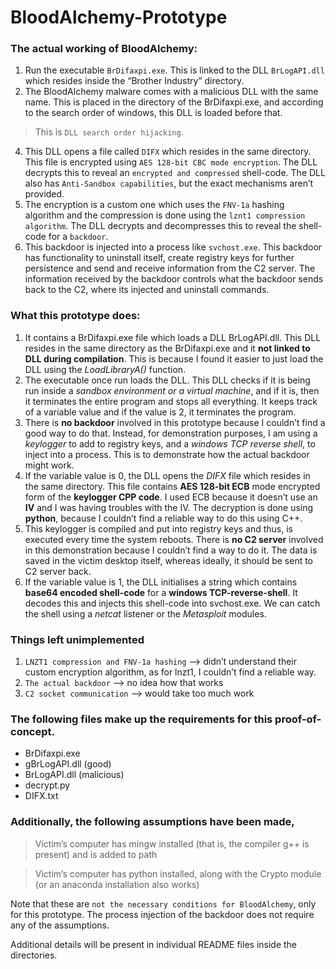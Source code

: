 # BloodAlchemy-Prototype

### The actual working of BloodAlchemy:
1.	Run the executable `BrDifaxpi.exe`. This is linked to the DLL `BrLogAPI.dll` which resides inside the “Brother Industry” directory.
2.	The BloodAlchemy malware comes with a malicious DLL with the same name. This is placed in the directory of the BrDifaxpi.exe, and according to the search order of windows, this DLL is loaded before that.
>   This is `DLL search order hijacking`.
4.	This DLL opens a file called `DIFX` which resides in the same directory. This file is encrypted using `AES 128-bit CBC mode encryption`. The DLL decrypts this to reveal an `encrypted and compressed` shell-code. The DLL also has `Anti-Sandbox capabilities`, but the exact mechanisms aren’t provided.
5.	The encryption is a custom one which uses the `FNV-1a` hashing algorithm and the compression is done using the `lznt1 compression algorithm`. The DLL decrypts and decompresses this to reveal the shell-code for a `backdoor`.
6.	This backdoor is injected into a process like `svchost.exe`. This backdoor has functionality to uninstall itself, create registry keys for further persistence and send and receive information from the C2 server. The information received by the backdoor controls what the backdoor sends back to the C2, where its injected and uninstall commands. 

### What this prototype does:
1.	It contains a BrDifaxpi.exe file which loads a DLL BrLogAPI.dll. This DLL resides in the same directory as the BrDifaxpi.exe and it **not linked to DLL during compilation**. This is because I found it easier to just load the DLL using the _LoadLibraryA()_ function.
2.	The executable once run loads the DLL. This DLL checks if it is being run inside a _sandbox environment or a virtual machine_, and if it is, then it terminates the entire program and stops all everything. It keeps track of a variable value and if the value is 2, it terminates the program.
3.	There is **no backdoor** involved in this prototype because I couldn’t find a good way to do that. Instead, for demonstration purposes, I am using a _keylogger_ to add to registry keys, and a _windows TCP reverse shell_, to inject into a process. This is to demonstrate how the actual backdoor might work.
4.	If the variable value is 0, the DLL opens the _DIFX_ file which resides in the same directory. This file contains **AES 128-bit ECB** mode encrypted form of the **keylogger CPP code**. I used ECB because it doesn’t use an **IV** and I was having troubles with the IV. The decryption is done using **python**, because I couldn’t find a reliable way to do this using C++. 
5.	This keylogger is compiled and put into registry keys and thus, is executed every time the system reboots. There is **no C2 server** involved in this demonstration because I couldn’t find a way to do it. The data is saved in the victim desktop itself, whereas ideally, it should be sent to C2 server back. 
6.	If the variable value is 1, the DLL initialises a string which contains **base64 encoded shell-code** for a **windows TCP-reverse-shell**. It decodes this and injects this shell-code into svchost.exe. We can catch the shell using a _netcat_ listener or the _Metasploit_ modules.

### Things left unimplemented
1.	`LNZT1 compression and FNV-1a hashing` --> didn’t understand their custom encryption algorithm, as for lnzt1, I couldn’t find a reliable way.
2.	`The actual backdoor` --> no idea how that works
3.	`C2 socket communication` --> would take too much work

### The following files make up the requirements for this proof-of-concept.
-   BrDifaxpi.exe
- 	gBrLogAPI.dll (good)
-   BrLogAPI.dll (malicious)
-   decrypt.py
-   DIFX.txt

### Additionally, the following assumptions have been made,

> Victim’s computer has mingw installed (that is, the compiler g++ is present) and is added to path

> Victim’s computer has python installed, along with the Crypto module (or an anaconda installation also works)

Note that these are `not the necessary conditions for BloodAlchemy`, only for this prototype. The process injection of the backdoor does not require any of the assumptions.

Additional details will be present in individual README files inside the directories.
